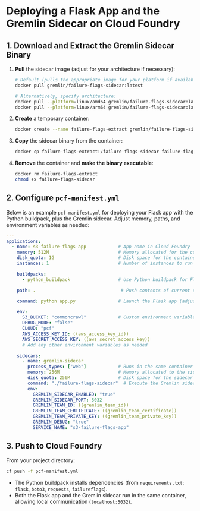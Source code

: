 # Deploying a Flask App and the Gremlin Sidecar on Cloud Foundry

## 1. Download and Extract the Gremlin Sidecar Binary

1. **Pull** the sidecar image (adjust for your architecture if necessary):
   ```bash
   # Default (pulls the appropriate image for your platform if available)
   docker pull gremlin/failure-flags-sidecar:latest

   # Alternatively, specify architecture:
   docker pull --platform=linux/amd64 gremlin/failure-flags-sidecar:latest
   docker pull --platform=linux/arm64 gremlin/failure-flags-sidecar:latest
   ```

2. **Create** a temporary container:
   ```bash
   docker create --name failure-flags-extract gremlin/failure-flags-sidecar:latest
   ```

3. **Copy** the sidecar binary from the container:
   ```bash
   docker cp failure-flags-extract:/failure-flags-sidecar failure-flags-sidecar
   ```

4. **Remove** the container and **make the binary executable**:
   ```bash
   docker rm failure-flags-extract
   chmod +x failure-flags-sidecar
   ```

## 2. Configure `pcf-manifest.yml`

Below is an example `pcf-manifest.yml` for deploying your Flask app with the Python buildpack, plus the Gremlin sidecar. Adjust memory, paths, and environment variables as needed:

```yaml
---
applications:
  - name: s3-failure-flags-app            # App name in Cloud Foundry
    memory: 512M                          # Memory allocated for the container
    disk_quota: 1G                        # Disk space for the container
    instances: 1                          # Number of instances to run

    buildpacks:
      - python_buildpack                  # Use Python buildpack for Flask

    path: .                                # Push contents of current directory

    command: python app.py                # Launch the Flask app (adjust as needed)

    env:
      S3_BUCKET: "commoncrawl"            # Custom environment variables
      DEBUG_MODE: "false"
      CLOUD: "pcf"
      AWS_ACCESS_KEY_ID: ((aws_access_key_id))
      AWS_SECRET_ACCESS_KEY: ((aws_secret_access_key))
      # Add any other environment variables as needed

    sidecars:
      - name: gremlin-sidecar
        process_types: ["web"]            # Runs in the same container as your app
        memory: 256M                      # Memory allocated to the sidecar
        disk_quota: 256M                  # Disk space for the sidecar
        command: "./failure-flags-sidecar"  # Execute the Gremlin sidecar binary
        env:
          GREMLIN_SIDECAR_ENABLED: "true"
          GREMLIN_SIDECAR_PORT: 5032
          GREMLIN_TEAM_ID: ((gremlin_team_id))
          GREMLIN_TEAM_CERTIFICATE: ((gremlin_team_certificate))
          GREMLIN_TEAM_PRIVATE_KEY: ((gremlin_team_private_key))
          GREMLIN_DEBUG: "true"
          SERVICE_NAME: "s3-failure-flags-app"
```

## 3. Push to Cloud Foundry

From your project directory:
```bash
cf push -f pcf-manifest.yml
```

- The Python buildpack installs dependencies (from `requirements.txt`: `flask`, `boto3`, `requests`, `failureflags`).
- Both the Flask app and the Gremlin sidecar run in the same container, allowing local communication (`localhost:5032`).

